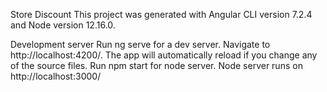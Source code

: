 Store Discount
This project was generated with Angular CLI version 7.2.4 and Node version 12.16.0.

Development server
Run ng serve for a dev server. Navigate to http://localhost:4200/. The app will automatically reload if you change any of the source files.
Run npm start for node server. Node server runs on http://localhost:3000/

